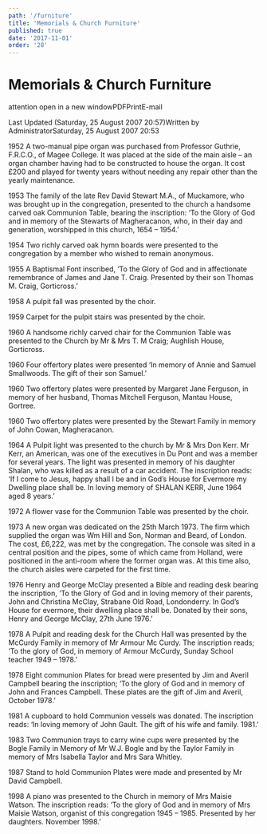 ```yaml
---
path: '/furniture'
title: 'Memorials & Church Furniture'
published: true
date: '2017-11-01'
order: '28'
---
```




# Memorials & Church Furniture

attention open in a new windowPDFPrintE-mail

Last Updated (Saturday, 25 August 2007 20:57)Written by AdministratorSaturday, 25 August 2007 20:53

1952 A two-manual pipe organ was purchased from Professor Guthrie, F.R.C.O., of Magee College. It was placed at the side of the main aisle – an organ chamber having had to be constructed to house the organ. It cost £200 and played for twenty years without needing any repair other than the yearly maintenance.

1953 The family of the late Rev David Stewart M.A., of Muckamore, who was brought up in the congregation, presented to the church a handsome carved oak Communion Table, bearing the inscription: ‘To the Glory of God and in memory of the Stewarts of Magheracanon, who, in their day and generation, worshipped in this church, 1654 – 1954.’

1954 Two richly carved oak hymn boards were presented to the congregation by a member who wished to remain anonymous.

1955 A Baptismal Font inscribed, ‘To the Glory of God and in affectionate remembrance of James and Jane T. Craig. Presented by their son Thomas M. Craig, Gorticross.’

1958 A pulpit fall was presented by the choir.

1959 Carpet for the pulpit stairs was presented by the choir.

1960 A handsome richly carved chair for the Communion Table was presented to the Church by Mr & Mrs T. M Craig; Aughlish House, Gorticross.

1960 Four offertory plates were presented ‘In memory of Annie and Samuel Smallwoods. The gift of their son Samuel.’

1960 Two offertory plates were presented by Margaret Jane Ferguson, in memory of her husband, Thomas Mitchell Ferguson, Mantau House, Gortree.

1960 Two offertory plates were presented by the Stewart Family in memory of John Cowan, Magheracanon.

1964 A Pulpit light was presented to the church by Mr & Mrs Don Kerr. Mr Kerr, an American, was one of the executives in Du Pont and was a member for several years. The light was presented in memory of his daughter Shalan, who was killed as a result of a car accident. The inscription reads: ‘If I come to Jesus, happy shall I be and in God’s House for Evermore my Dwelling place shall be. In loving memory of SHALAN KERR, June 1964 aged 8 years.’

1972 A flower vase for the Communion Table was presented by the choir.

1973 A new organ was dedicated on the 25th March 1973. The firm which supplied the organ was Wm Hill and Son, Norman and Beard, of London. The cost, £6,222, was met by the congregation. The console was sited in a central position and the pipes, some of which came from Holland, were positioned in the anti-room where the former organ was. At this time also, the church aisles were carpeted for the first time.

1976 Henry and George McClay presented a Bible and reading desk bearing the inscription, ‘To the Glory of God and in loving memory of their parents, John and Christina McClay, Strabane Old Road, Londonderry. In God’s House for evermore, their dwelling place shall be. Donated by their sons, Henry and George McClay, 27th June 1976.’

1978 A Pulpit and reading desk for the Church Hall was presented by the McCurdy Family in memory of Mr Armour Mc Curdy. The inscription reads; ‘To the glory of God, in memory of Armour McCurdy, Sunday School teacher 1949 – 1978.’

1978 Eight communion Plates for bread were presented by Jim and Averil Campbell bearing the inscription; ‘To the glory of God and in memory of John and Frances Campbell. These plates are the gift of Jim and Averil, October 1978.’


1981 A cupboard to hold Communion vessels was donated. The inscription reads: ‘In loving memory of John Gault. The gift of his wife and family. 1981.’

1983 Two Communion trays to carry wine cups were presented by the Bogle Family in Memory of Mr W.J. Bogle and by the Taylor Family in memory of Mrs Isabella Taylor and Mrs Sara Whitley.

1987 Stand to hold Communion Plates were made and presented by Mr David Campbell.

1998 A piano was presented to the Church in memory of Mrs Maisie Watson. The inscription reads: ‘To the glory of God and in memory of Mrs Maisie Watson, organist of this congregation 1945 – 1985. Presented by her daughters. November 1998.’
